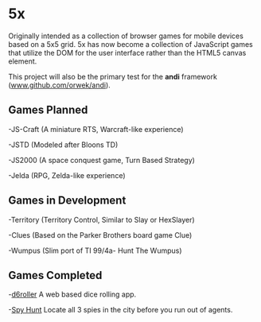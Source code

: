 5x
==

Originally intended as a collection of browser games for mobile devices based on a 5x5 grid. 5x has now become a collection of JavaScript games that utilize the DOM for the user interface rather than the HTML5 canvas element.

This project will also be the primary test for the **andi** framework (www.github.com/orwek/andi).



Games Planned
--

-JS-Craft (A miniature RTS, Warcraft-like experience)

-JSTD (Modeled after Bloons TD)

-JS2000 (A space conquest game, Turn Based Strategy)

-Jelda (RPG, Zelda-like experience)



Games in Development
--

-Territory (Territory Control, Similar to Slay or HexSlayer)

-Clues (Based on the Parker Brothers board game Clue)

-Wumpus (Slim port of TI 99/4a- Hunt The Wumpus)



Games Completed
--
-<a href="http://orwek.github.io/5x/d6roller.html">d6roller</a> A web based dice rolling app.

-<a href="http://orwek.github.io/5x/spyhunt.html">Spy Hunt</a> Locate all 3 spies in the city before you run out of agents.


